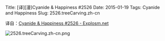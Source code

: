 Title: [译][漫]Cyanide & Happiness #2526
Date: 2015-01-19
Tags: Cyanide and Happiness
Slug: 2526.treeCarving.zh-cn

译自：[Cyanide & Happiness #2526 - Explosm.net](http://explosm.net/comics/2526/)


![2526.treeCarving.zh-cn.png](/static/images/comics/2526.treeCarving.zh-cn.png)